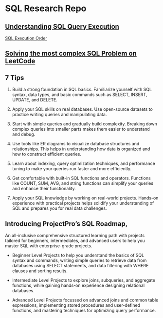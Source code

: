 # SQL Research Repo

## [Understanding SQL Query Execution](https://youtu.be/uvACOp4WFR4?si=OsW9RtxV_Fp2mTWo)  
[SQL Execution Order](https://youtu.be/BHwzDmr6d7s?si=SZoqSIi8h1x-HmmF)
  
## [Solving the most complex SQL Problem on LeetCode](https://youtu.be/n0YG6arGHr0?si=dCtSdeSvCmYE9acg)  

## 7 Tips
1. Build a strong foundation in SQL basics. Familiarize yourself with SQL syntax, data types, and basic commands such as SELECT, INSERT, UPDATE, and DELETE.  

2. Apply your SQL skills on real databases. Use open-source datasets to practice writing queries and manipulating data.  

3. Start with simple queries and gradually build complexity. Breaking down complex queries into smaller parts makes them easier to understand and debug.  

4. Use tools like ER diagrams to visualize database structures and relationships. This helps in understanding how data is organized and how to construct efficient queries.  

5. Learn about indexing, query optimization techniques, and performance tuning to make your queries run faster and more efficiently.  

6. Get comfortable with built-in SQL functions and operators. Functions like COUNT, SUM, AVG, and string functions can simplify your queries and enhance their functionality.  

7. Apply your SQL knowledge by working on real-world projects. Hands-on experience with practical projects helps solidify your understanding of SQL and prepares you for real data challenges.

## Introducing ProjectPro’s SQL Roadmap, 
An all-inclusive comprehensive structured learning path with projects tailored for beginners, intermediates, and advanced users to help you master SQL with enterprise-grade projects.  

- Beginner Level Projects to help you understand the basics of SQL syntax and commands, writing simple queries to retrieve data from databases using SELECT statements, and data filtering with WHERE clauses and sorting results.  

- Intermediate Level Projects to explore joins, subqueries, and aggregate functions, while gaining hands-on experience designing relational databases.  

- Advanced Level Projects focussed on advanced joins and common table expressions, implementing stored procedures and user-defined functions, and mastering techniques for optimizing query performance.
